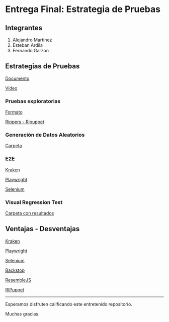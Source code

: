 # Entrega Final: Estrategia de Pruebas

## Integrantes

1. Alejandro Martinez
2. Esteban Ardila
3. Fernando Garzon

## Estrategias de Pruebas

[Documento](https://github.com/mamartinezp123/ghost/blob/master/documentos/Estrategia%20de%20Pruebas.pdf)

[Video](https://www.youtube.com/watch?v=j9oKBbx8I3I)

### Pruebas exploratorias

[Formato](https://github.com/mamartinezp123/ghost/blob/master/documentos/inventario-pruebas-exploratorias.xlsx)

[Rippers - Ripuppet](https://github.com/mamartinezp123/ghost/tree/master/ripuppet)

### Generación de Datos Aleatorios
[Carpeta](https://github.com/mamartinezp123/ghost/tree/ac4b3ad0324c906dc4a12e8affec081da80c5eaf/Generaci%C3%B3n%20de%20Datos%20-%20Playwright)

### E2E

[Kraken](https://github.com/mamartinezp123/ghost/tree/master/e2e/KrakenTests)

[Playwright](https://github.com/mamartinezp123/ghost/tree/master/e2e/ghost-cucumber-playwright)

[Selenium](https://github.com/mamartinezp123/ghost/tree/master/e2e/ghost-cucumber-selenium)

### Visual Regression Test

[Carpeta con resultados](https://github.com/mamartinezp123/ghost/tree/master/vrt)

## Ventajas - Desventajas

[Kraken](https://github.com/mamartinezp123/ghost/wiki/Pruebas-E2E-con-Kraken)

[Playwright](https://github.com/mamartinezp123/ghost/wiki/Playwright:-Pros-y-Contras)

[Selenium](https://github.com/mamartinezp123/ghost/wiki/Pruebas-E2E-con-Selenium)

[Backstop](https://github.com/mamartinezp123/ghost/wiki/Pruebas-de-regresi%C3%B3n-visual-con-Backstop)

[ResembleJS](https://github.com/mamartinezp123/ghost/wiki/Pruebas-de-regresi%C3%B3n-visual-con-Resemble)

[RIPuppet](https://github.com/mamartinezp123/ghost/wiki/Pruebas-con-RIPuppet)

-----
Esperamos disfruten calificando este entretenido repositorio.

Muchas gracias.
